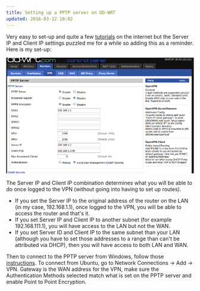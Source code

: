 ```yaml
---
title: Setting up a PPTP server on DD-WRT
updated: 2016-03-12 18:02
---
```


Very easy to set-up and quite a few [tutorials](http://www.howtogeek.com/51772/how-to-setup-a-vpn-server-using-a-dd-wrt-router/) on the internet but the Server IP and Client IP settings puzzled me for a while so adding this as a reminder.
Here is my set-up:

![](/assets/attachments/DD-WRT-PPTPServer.png)

The Server IP and Client IP combination determines what you will be able to do once logged to the VPN (without going into having to set up routes).

* If you set the Server IP to the original address of the router on the LAN (in my case, 192.168.1.1), once logged to the VPN, you will be able to access the router and that's it.
* If you set Server IP and Client IP to another subnet (for example 192.168.111.1), you will have access to the LAN but not the WAN.
* If you set Server ID and Client IP to the same subnet than your LAN (although you have to set those addresses to a range than can't be attributed via DHCP), then you will have access to both LAN and WAN.

Then to connect to the PPTP server from Windows, follow those [ instructions](https://www.ibvpn.com/billing/knowledgebase/73/Set-up-the-PPTP-VPN-on-Windows-8.html).
To connect from Ubuntu, go to Network Connections -> Add -> VPN. Gateway is the WAN address for the VPN, make sure the Authentication Methods selected match what is set on the PPTP server and enable Point to Point Encryption.